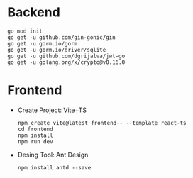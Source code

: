 # Backend
    go mod init
    go get -u github.com/gin-gonic/gin
    go get -u gorm.io/gorm
    go get -u gorm.io/driver/sqlite
    go get -u github.com/dgrijalva/jwt-go
    go get -u golang.org/x/crypto@v0.16.0
# Frontend
- Create Project: Vite+TS

      npm create vite@latest frontend-- --template react-ts
      cd frontend
      npm install
      npm run dev

- Desing Tool: Ant Design

      npm install antd --save
